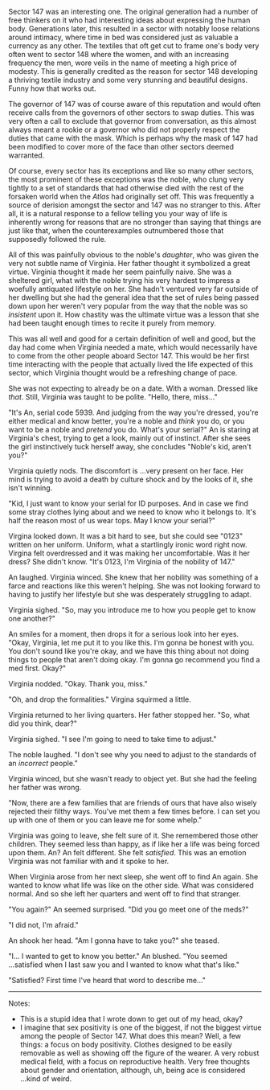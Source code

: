 Sector 147 was an interesting one. The original generation had a number of free
thinkers on it who had interesting ideas about expressing the human body.
Generations later, this resulted in a sector with notably loose relations
around intimacy, where time in bed was considered just as valuable a currency
as any other. The textiles that oft get cut to frame one's body very often went
to sector 148 where the women, and with an increasing frequency the men, wore
veils in the name of meeting a high price of modesty. This is generally
credited as the reason for sector 148 developing a thriving textile industry
and some very stunning and beautiful designs. Funny how that works out.

The governor of 147 was of course aware of this reputation and would often
receive calls from the governors of other sectors to swap duties. This was very
often a call to exclude that governor from conversation, as this almost always
meant a rookie or a governor who did not properly respect the duties that came
with the mask. Which is perhaps why the mask of 147 had been modified to cover
more of the face than other sectors deemed warranted.

Of course, every sector has its exceptions and like so many other sectors, the
most prominent of these exceptions was the noble, who clung very tightly to a
set of standards that had otherwise died with the rest of the forsaken world
when the _Atlas_ had originally set off. This was frequently a source of
derision amongst the sector and 147 was no stranger to this. After all, it is a
natural response to a fellow telling you your way of life is inherently wrong
for reasons that are no stronger than saying that things are just like that,
when the counterexamples outnumbered those that supposedly followed the rule.

All of this was painfully obvious to the noble's _daughter_, who was given the
very not subtle name of Virginia. Her father thought it symbolized a great
virtue. Virginia thought it made her seem painfully naive. She was a sheltered
girl, what with the noble trying his very hardest to impress a woefully
antiquated lifestyle on her. She hadn't ventured very far outside of her
dwelling but she had the general idea that the set of rules being passed down
upon her weren't very popular from the way that the noble was so _insistent_
upon it. How chastity was the ultimate virtue was a lesson that she had been
taught enough times to recite it purely from memory.

This was all well and good for a certain definition of well and good, but the
day had come when Virginia needed a mate, which would necessarily have to come
from the other people aboard Sector 147. This would be her first time
interacting with the people that actually lived the life expected of this
sector, which Virginia thought would be a refreshing change of pace.

She was not expecting to already be on a date. With a woman. Dressed like
_that_. Still, Virginia was taught to be polite. "Hello, there, miss..."

"It's An, serial code 5939. And judging from the way you're dressed, you're
either medical and know better, you're a noble and _think_ you do, or you want
to be a noble and _pretend_ you do. What's your serial?" An is staring at
Virginia's chest, trying to get a look, mainly out of instinct. After she sees
the girl instinctively tuck herself away, she concludes "Noble's kid, aren't
you?"

Virginia quietly nods. The discomfort is ...very present on her face. Her mind
is trying to avoid a death by culture shock and by the looks of it, she isn't
winning.

"Kid, I just want to know your serial for ID purposes. And in case we find some
stray clothes lying about and we need to know who it belongs to. It's half the
reason most of us wear tops. May I know your serial?"

Virgina looked down. It was a bit hard to see, but she could see "0123" written
on her uniform. Uniform, what a startlingly ironic word right now. Virgina felt
overdressed and it was making her uncomfortable. Was it her dress? She didn't
know. "It's 0123, I'm Virginia of the nobility of 147."

An laughed. Virginia winced. She knew that her nobility was something of a
farce and reactions like this weren't helping. She was not looking forward to
having to justify her lifestyle but she was desperately struggling to adapt.

Virginia sighed. "So, may you introduce me to how you people get to know one
another?"

An smiles for a moment, then drops it for a serious look into her eyes. "Okay,
Virginia, let me put it to you like this. I'm gonna be honest with you. You
don't sound like you're okay, and we have this thing about not doing things to
people that aren't doing okay. I'm gonna go recommend you find a med first.
Okay?"

Virginia nodded. "Okay. Thank you, miss."

"Oh, and drop the formalities." Virgina squirmed a little.

Virginia returned to her living quarters. Her father stopped her. "So, what did
you think, dear?"

Virginia sighed. "I see I'm going to need to take time to adjust."

The noble laughed. "I don't see why you need to adjust to the standards of an
_incorrect_ people."

Virginia winced, but she wasn't ready to object yet. But she had the feeling
her father was wrong.

"Now, there are a few families that are friends of ours that have also wisely
rejected their filthy ways. You've met them a few times before. I can set you
up with one of them or you can leave me for some whelp."

Virginia was going to leave, she felt sure of it. She remembered those other
children. They seemed less than happy, as if like her a life was being forced
upon them. An? An felt different. She felt _satisfied_. This was an emotion
Virginia was not familiar with and it spoke to her.

When Virginia arose from her next sleep, she went off to find An again. She
wanted to know what life was like on the other side. What was considered
normal. And so she left her quarters and went off to find that stranger.

"You again?" An seemed surprised. "Did you go meet one of the meds?"

"I did not, I'm afraid."

An shook her head. "Am I gonna have to take you?" she teased.

"I... I wanted to get to know you better." An blushed. "You seemed ...satisfied
when I last saw you and I wanted to know what that's like."

"Satisfied? First time I've heard that word to describe me..."

---

Notes:
- This is a stupid idea that I wrote down to get out of my head, okay?
- I imagine that sex positivity is one of the biggest, if not the biggest
  virtue among the people of Sector 147. What does this mean? Well, a few
  things: a focus on body positivity. Clothes designed to be easily removable
  as well as showing off the figure of the wearer. A very robust medical field,
  with a focus on reproductive health. Very free thoughts about gender and
  orientation, although, uh, being ace is considered ...kind of weird.
